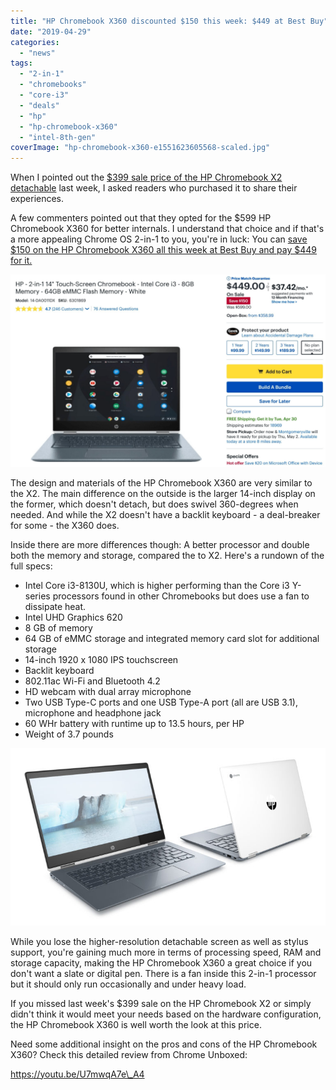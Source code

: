```yaml
---
title: "HP Chromebook X360 discounted $150 this week: $449 at Best Buy"
date: "2019-04-29"
categories: 
  - "news"
tags: 
  - "2-in-1"
  - "chromebooks"
  - "core-i3"
  - "deals"
  - "hp"
  - "hp-chromebook-x360"
  - "intel-8th-gen"
coverImage: "hp-chromebook-x360-e1551623605568-scaled.jpg"
---
```


When I pointed out the [$399 sale price of the HP Chromebook X2 detachable](https://www.aboutchromebooks.com/news/hp-chromebook-x2-sale-399-best-buy-deal-discount/) last week, I asked readers who purchased it to share their experiences.

A few commenters pointed out that they opted for the $599 HP Chromebook X360 for better internals. I understand that choice and if that's a more appealing Chrome OS 2-in-1 to you, you're in luck: You can [save $150 on the HP Chromebook X360 all this week at Best Buy and pay $449 for it.](https://www.bestbuy.com/site/hp-2-in-1-14-touch-screen-chromebook-intel-core-i3-8gb-memory-64gb-emmc-flash-memory-white/6301869.p?skuId=6301869)

[![](images/HP-Chromebook-x360-Best-Buy-April-sale-449-1024x626.png)](https://www.bestbuy.com/site/hp-2-in-1-14-touch-screen-chromebook-intel-core-i3-8gb-memory-64gb-emmc-flash-memory-white/6301869.p?skuId=6301869)

The design and materials of the HP Chromebook X360 are very similar to the X2. The main difference on the outside is the larger 14-inch display on the former, which doesn't detach, but does swivel 360-degrees when needed. And while the X2 doesn't have a backlit keyboard - a deal-breaker for some - the X360 does.

Inside there are more differences though: A better processor and double both the memory and storage, compared the to X2. Here's a rundown of the full specs:

- Intel Core i3-8130U, which is higher performing than the Core i3 Y-series processors found in other Chromebooks but does use a fan to dissipate heat.
- Intel UHD Graphics 620
- 8 GB of memory
- 64 GB of eMMC storage and integrated memory card slot for additional storage
- 14-inch 1920 x 1080 IPS touchscreen
- Backlit keyboard
- 802.11ac Wi-Fi and Bluetooth 4.2
- HD webcam with dual array microphone
- Two USB Type-C ports and one USB Type-A port (all are USB 3.1), microphone and headphone jack
- 60 WHr battery with runtime up to 13.5 hours, per HP
- Weight of 3.7 pounds

![](images/HP-Chromoebook-x360-14-front-and-back.jpg)

While you lose the higher-resolution detachable screen as well as stylus support, you're gaining much more in terms of processing speed, RAM and storage capacity, making the HP Chromebook X360 a great choice if you don't want a slate or digital pen. There is a fan inside this 2-in-1 processor but it should only run occasionally and under heavy load.

If you missed last week's $399 sale on the HP Chromebook X2 or simply didn't think it would meet your needs based on the hardware configuration, the HP Chromebook X360 is well worth the look at this price.

Need some additional insight on the pros and cons of the HP Chromebook X360? Check this detailed review from Chrome Unboxed:

https://youtu.be/U7mwqA7e\_A4
